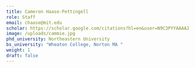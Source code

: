 ```yaml
---
title: Cameron Haase-Pettingell
role: Staff
email: chaase@mit.edu
scholar: https://scholar.google.com/citations?hl=en&user=N9C3PYYAAAAJ
image: /uploads/cammie.jpg
phd_university: Northeastern University
bs_university: "Wheaton College, Norton MA "
weight: 1
draft: false
---
```

